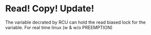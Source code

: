 # Read! Copy! Update!
The variable decrated by RCU can hold the read biased lock for the variable. For real time linux (w & w/o PREEMPTION)